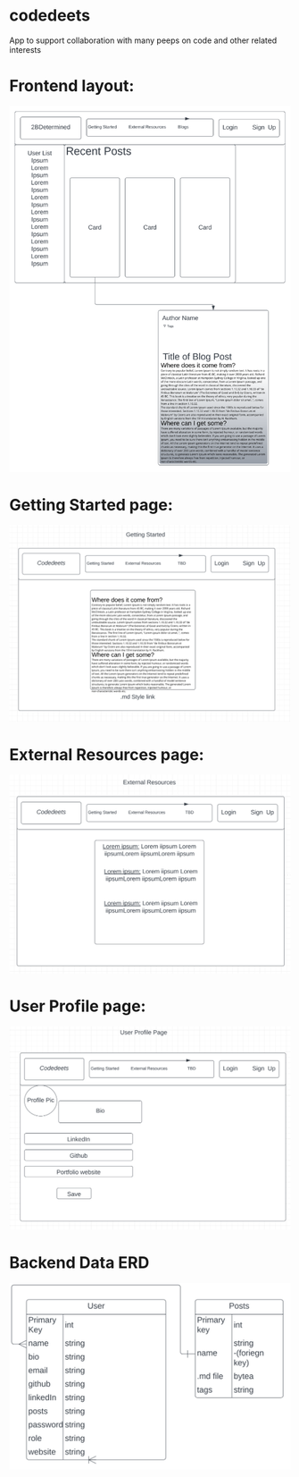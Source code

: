 # codedeets
App to support collaboration with many peeps on code and other related interests

# Frontend layout:
<img src="./assets/frontend_page_views.svg">

# Getting Started page:
<img src="./assets/Getting Started Mock-up.png">

# External Resources page:
<img src="./assets/External Resources.png">

# User Profile page:
<img src="./assets/User Profile.png">

# Backend Data ERD
<img src="./assets/backend_data_ERD.svg">
